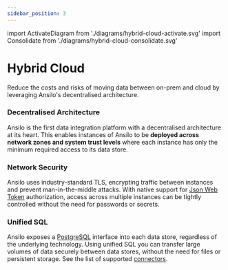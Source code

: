 ```yaml
---
sidebar_position: 3
---
```

import ActivateDiagram from './diagrams/hybrid-cloud-activate.svg'
import Consolidate from './diagrams/hybrid-cloud-consolidate.svg'

# Hybrid Cloud

Reduce the costs and risks of moving data between on-prem and cloud by leveraging Ansilo's
decentralised architecture. 

<center>
    <ActivateDiagram width="70%" height="auto" className="auto-invert" />
</center>

### Decentralised Architecture

Ansilo is the first data integration platform with a decentralised architecture at its heart.
This enables instances of Ansilo to be **deployed across network zones and system trust levels**
where each instance has only the minimum required access to its data store.

### Network Security

Ansilo uses industry-standard TLS, encrypting traffic between instances and prevent man-in-the-middle attacks.
With native support for [Json Web Token](https://jwt.io) authorization, access across multiple instances
can be tightly controlled without the need for passwords or secrets.

### Unified SQL

Ansilo exposes a [PostgreSQL](https://postgresql.org) interface into each data store, regardless of the underlying
technology. Using unified SQL you can transfer large volumes of data securely between data stores, without the need
for files or persistent storage. See the list of supported [connectors](/docs/connectors/overview/).

